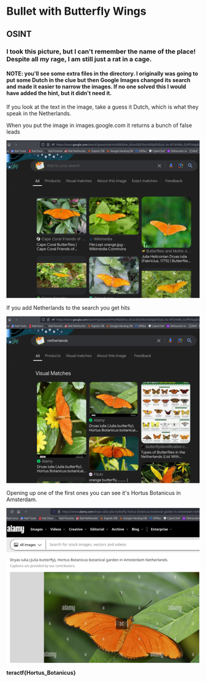 # Bullet with Butterfly Wings

## OSINT

### I took this picture, but I can't remember the name of the place!  Despite all my rage, I am still just a rat in a cage.

#### NOTE: you'll see some extra files in the directory.  I originally was going to put some Dutch in the clue but then Google Images changed its search and made it easier to narrow the images.  If no one solved this I would have added the hint, but it didn't need it.

If you look at the text in the image, take a guess it Dutch, which is what they speak in the Netherlands.

When you put the image in images.google.com it returns a bunch of false leads

![false](./initial_search.png)

If you add Netherlands to the search you get hits

![deeper](./deeper_search.png)

Opening up one of the first ones you can see it's Hortus Botanicus in Amsterdam.

![hortus](./hortus.png)

**teractf{Hortus_Botanicus}**

